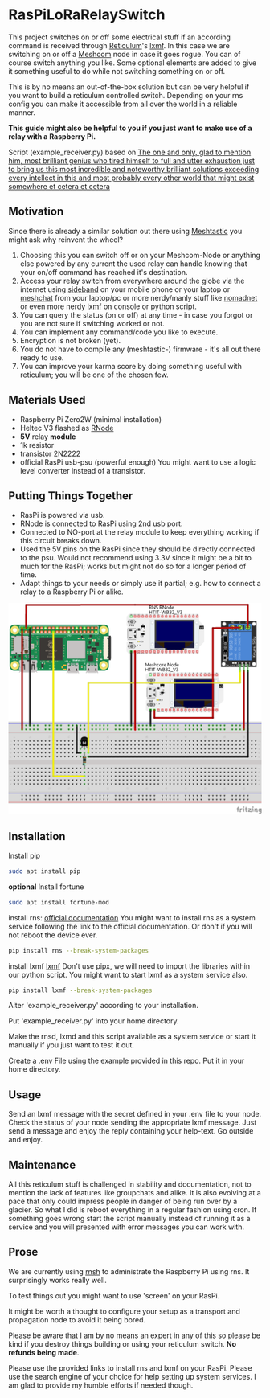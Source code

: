 # RasPiLoRaRelaySwitch

This project switches on or off some electrical stuff if an according command is received through [Reticulum](https://reticulum.network)'s  [lxmf](https://github.com/markqvist/LXMF). 
In this case we are switching on or off a [Meshcom](https://icssw.org/meshcom/) node in case it goes rogue. You can of course switch anything you like. 
Some optional elements are added to give it something useful to do while not switching something on or off.

This is by no means an out-of-the-box solution but can be very helpful if you want to build a reticulum controlled switch. Depending on your rns config you can make it accessible from all over the world in a reliable manner.

**This guide might also be helpful to you if you just want to make use of a relay with a Raspberry Pi.**

Script (example_receiver.py) based on [The one and only, glad to mention him, most brilliant genius who tired himself to full and utter exhaustion just to bring us this most incredible and noteworthy brilliant solutions exceeding every intellect in this and most probably every other world that might exist somewhere et cetera et cetera](https://github.com/markqvist/LXMF/tree/master/docs)

## Motivation
Since there is already a similar solution out there using [Meshtastic](https://meshtastic.org/) you might ask why reinvent the wheel? 
1. Choosing this you can switch off or on your Meshcom-Node or anything else powered by any current the used relay can handle knowing that your on/off command has reached it's destination.
2. Access your relay switch from everywhere around the globe via the internet using [sideband](https://github.com/markqvist/Sideband)   on your mobile phone or your laptop or [meshchat](https://github.com/liamcottle/reticulum-meshchat) from your laptop/pc or more nerdy/manly stuff like [nomadnet](https://github.com/markqvist/nomadnet) or even more nerdy [lxmf](https://github.com/markqvist/lxmf) on console or python script. 
3. You can query the status (on or off) at any time - in case you forgot or you are not sure if switching worked or not.
4. You can implement any command/code you like to execute.
5. Encryption is not broken (yet).
6. You do not have to compile any (meshtastic-) firmware - it's all out there ready to use.
7. You can improve your karma score by doing something useful with reticulum; you will be one of the chosen few.

## Materials Used
* Raspberry Pi Zero2W (minimal installation)
* Heltec V3 flashed as [RNode](https://github.com/markqvist/RNode_Firmware)
* __5V__ relay __module__
* 1k resistor
* transistor 2N2222
* official RasPi usb-psu (powerful enough)
You might want to use a logic level converter instead of a transistor. 

## Putting Things Together
* RasPi is powered via usb.
* RNode is connected to RasPi using 2nd usb port. 
* Connected to NO-port at the relay module to keep everything working if this circuit breaks down.
* Used the 5V pins on the RasPi since they should be directly connected to the psu. Would not recommend using 3.3V since it might be a bit to much for the RasPi; works but might not do so for a longer period of time. 
* Adapt things to your needs or simply use it partial; e.g. how to connect a relay to a Raspberry Pi or alike.

![Assembly](/WaTu_Schalter_bb.png)

## Installation
Install pip
```bash
sudo apt install pip
```
__optional__
Install fortune
```bash
sudo apt install fortune-mod
```
install rns: [official documentation](https://reticulum.network/manual/gettingstartedfast.html) You might want to install rns as a system service following the link to the official documentation. Or don't if you will not reboot the device ever.
```bash
pip install rns --break-system-packages
```
install lxmf [lxmf](https://github.com/markqvist/LXMF) Don't use pipx, we will need to import the libraries within our python script. You might want to start lxmf as a system service also. 
```bash
pip install lxmf --break-system-packages
``` 
Alter 'example_receiver.py' according to your installation.

Put 'example_receiver.py' into your home directory.

Make the rnsd, lxmd and this script available as a system service or start it manually if you just want to test it out. 

Create a .env File using the example provided in this repo. Put it in your home directory.

## Usage
Send an lxmf message with the secret defined in your .env file to your node. Check the status of your node sending the appropriate lxmf message. Just send a message and enjoy the reply containing your help-text. Go outside and enjoy.

## Maintenance
All this reticulum stuff is challenged in stability and documentation, not to mention the lack of features like groupchats and alike. It is also evolving at a pace that only could impress people in danger of being run over by a glacier.
So what I did is reboot everything in a regular fashion using cron.
If something goes wrong start the script manually instead of running it as a service and you will presented with error messages you can work with.

## Prose
We are currently using [rnsh](https://github.com/acehoss/rnsh) to administrate the Raspberry Pi using rns. It surprisingly works really well. 

To test things out you might want to use 'screen' on your RasPi.

It might be worth a thought to configure your setup as a transport and propagation node to avoid it being bored.

Please be aware that I am by no means an expert in any of this so please be kind if you destroy things building or using your reticulum switch. __No refunds being made__.

Please use the provided links to install rns and lxmf on your RasPi. Please use the search engine of your choice for help setting up system services. I am glad to provide my humble efforts if needed though.




